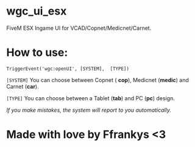 # wgc_ui_esx
FiveM ESX Ingame UI for VCAD/Copnet/Medicnet/Carnet.

# How to use:
```
TriggerEvent('wgc:openUI', [SYSTEM],  [TYPE])
```

`[SYSTEM]` You can choose between Copnet ( **cop**), Medicnet (**medic**) and Carnet (**car**).

`[TYPE]` You can choose between a Tablet (**tab**) and PC (**pc**) design.

*If you make mistakes, the system will report to you automatically.*

# Made with love by Ffrankys <3
